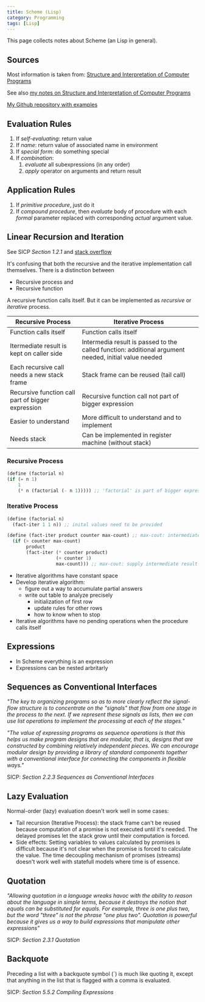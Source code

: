 ```yaml
---
title: Scheme (Lisp)
category: Programming
tags: [Lisp]
---
```

This page collects notes about Scheme (an Lisp in general).


## Sources

Most information is taken from: [Structure and Interpretation of
Computer
Programs](http://ocw.mit.edu/courses/electrical-engineering-and-computer-science/6-001-structure-and-interpretation-of-computer-programs-spring-2005/)

See also [my notes on Structure and Interpretation of Computer
Programs](/blog/sicp)

[My Github repository with examples](https://github.com/LukasWoodtli/SchemeCourse)

## Evaluation Rules

1. If *self-evaluating*: return value
2. If *name*: return value of associated name in environment
3. If *special form*: do something special
4. If *combination*:
    1.  *evaluate* all subexpressions (in any order)
    2.  *apply* operator on arguments and return result

## Application Rules

1.  If *primitive procedure*, just do it
2.  If *compound procedure*, then *evaluate* body of procedure with each
    *formal* parameter replaced with corresponding *actual* argument
    value.

## Linear Recursion and Iteration

See SICP *Section 1.2.1*
and [stack overflow](http://stackoverflow.com/questions/17254240/sicp-recursive-process-vs-iterative-process-using-a-recursive-procedure-to-gene)

It\'s confusing that both the recursive and the iterative implementation
call themselves. There is a distinction between

-   Recursive process and
-   Recursive function

A recursive function calls itself. But it can be implemented as
*recursive* or *iterative* process.


| Recursive Process                                 | Iterative Process                                      |
|---------------------------------------------------|--------------------------------------------------------|
| Function calls itself                             | Function calls itself                                  |
| Itermediate result is kept on caller side         | Intermedia result is passed to the called function: additional argument needed, initial value needed |
| Each recursive call needs a new stack frame       | Stack frame can be reused (tail call)                  |
| Recursive function call part of bigger expression | Recursive function call not part of bigger expression  |
| Easier to understand                              | More difficult to understand and to implement          |
| Needs stack                                       | Can be implemented in register machine (without stack) |



### Recursive Process

```scheme
(define (factorial n)
(if (= n 1)
    1
    (* n (factorial (- n 1))))) ;; 'factorial' is part of bigger expression
```

### Iterative Process

```scheme
(define (factorial n)
  (fact-iter 1 1 n)) ;; inital values need to be provided

(define (fact-iter product counter max-count) ;; max-cout: intermediate result
  (if (> counter max-count)
       product
       (fact-iter (* counter product)
                  (+ counter 1)
                  max-count))) ;; max-cout: supply intermediate result to next call
```

-   Iterative algorithms have constant space
-   Develop iterative algorithm:
    -   figure out a way to accumulate partial answers
    -   write out table to analyze precisely
        -   initialization of first row
        -   update rules for other rows
        -   how to know when to stop
-   Iterative algorithms have no pending operations when the procedure
    calls itself

## Expressions

-   In Scheme everything is an expression
-   Expressions can be nested arbritarly

## Sequences as Conventional Interfaces

*"The key to organizing programs so as to more clearly reflect the
signal-flow structure is to concentrate on the "signals" that flow
from one stage in the process to the next. If we represent these signals
as lists, then we can use list operations to implement the processing at
each of the stages.*"

*"The value of expressing programs as sequence operations is that this
helps us make program designs that are modular, that is, designs that
are constructed by combining relatively independent pieces. We can
encourage modular design by providing a library of standard components
together with a conventional interface for connecting the components in
flexible ways."*

SICP: *Section 2.2.3 Sequences as Conventional Interfaces*

## Lazy Evaluation

Normal-order (lazy) evaluation doesn't work well in some cases:

-   Tail recursion (Iterative Process): the stack frame can't be reused
    because computation of a promise is not executed until it's needed.
    The delayed promises let the stack grow until their computation is
    forced.
-   Side effects: Setting variables to values calculated by promises is
    difficult because it's not clear when the promise is forced to
    calculate the value. The time decoupling mechanism of promises
    (streams) doesn't work well with statefull models where time is of
    essence.

## Quotation

*"Allowing quotation in a language wreaks havoc with the ability to
reason about the language in simple terms, because it destroys the
notion that equals can be substituted for equals. For example, three is
one plus two, but the word "three" is not the phrase "one plus two".
Quotation is powerful because it gives us a way to build expressions
that manipulate other expressions"*

SICP: *Section 2.3.1 Quotation*

## Backquote

Preceding a list with a backquote symbol (`) is much like quoting it,
except that anything in the list that is flagged with a comma is
evaluated.

SICP: *Section 5.5.2 Compiling Expressions*
